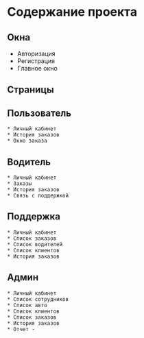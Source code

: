 Содержание проекта
===================

Окна
-------------------
  * Авторизация
  * Регистрация
  * Главное окно
  
Страницы
-------------------
  Пользователь
  -----------------
    * Личный кабинет
    * История заказов
    * Окно заказа
  
  Водитель
  -----------------
    * Личный кабинет
    * Заказы
    * История заказов
    * Связь с поддержкой  
    
  Поддержка
  ----------------
    * Личный кабинет
    * Список заказов
    * Список водителей
    * Список клиентов
    * История заказов 
    
  Админ
  ---------------
    * Личный кабинет
    * Список сотрудников
    * Список авто
    * Список клиентов
    * Список заказов 
    * История заказов 
    * Отчет -
